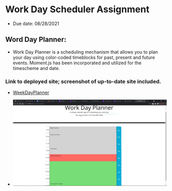 # Work Day Scheduler Assignment

* Due date: 08/28/2021

## Word Day Planner:

* Work Day Planner is a scheduling mechanism that allows you to plan your day using color-coded timeblocks for past, present and future events. Moment.js has been incorporated and utilized for the timescheme and date.

### Link to deployed site; screenshot of up-to-date site included.

* [WeekDayPlanner](https://fons3517.github.io/WeekDayPlanner/)

* ![Screenshot of Week Day Planner](./weekDayPlannerscreenshot.JPG)
